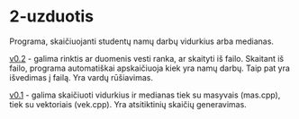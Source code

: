 # 2-uzduotis

Programa, skaičiuojanti studentų namų darbų vidurkius arba medianas. 

[v0.2]() - galima rinktis ar duomenis vesti ranka, ar skaityti iš failo. Skaitant iš failo, programa automatiškai apskaičiuoja kiek yra namų darbų. Taip pat yra išvedimas į failą. Yra vardų rūšiavimas.

[v0.1](https://github.com/MatasValiunas/2-uzduotis) - galima skaičiuoti vidurkius ir medianas tiek su masyvais (mas.cpp), tiek su vektoriais (vek.cpp). Yra atsitiktinių skaičių generavimas.
